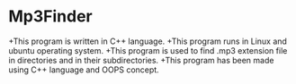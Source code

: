 # Mp3Finder
+This program is written in C++ language.
+This program runs in Linux and ubuntu operating system.
+This program is used to find .mp3 extension file in directories and in their subdirectories.
+This program has been made using C++ language and OOPS concept.
